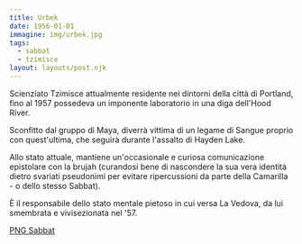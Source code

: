 ```yaml
---
title: Urbek
date: 1956-01-01
immagine: img/urbek.jpg
tags:
  - sabbat
  - tzimisce
layout: layouts/post.njk
---
```

Scienziato Tzimisce attualmente residente nei dintorni della città di Portland, fino al 1957 possedeva un imponente laboratorio in una diga dell'Hood River.

Sconfitto dal gruppo di Maya, diverrà vittima di un legame di Sangue proprio con quest'ultima, che seguirà durante l'assalto di Hayden Lake.

Allo stato attuale, mantiene un'occasionale e curiosa comunicazione epistolare con la brujah (curandosi bene di nascondere la sua vera identità dietro svariati pseudonimi per evitare ripercussioni da parte della Camarilla - o dello stesso Sabbat).

È il responsabile dello stato mentale pietoso in cui versa La Vedova, da lui smembrata e vivisezionata nel '57.

<a href="http://xabacadabra.com/cursed-legacy/png-sabbat.html" class="button back">PNG Sabbat</a>